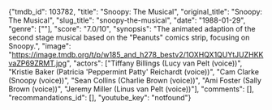 {"tmdb_id": 103782, "title": "Snoopy: The Musical", "original_title": "Snoopy: The Musical", "slug_title": "snoopy-the-musical", "date": "1988-01-29", "genre": [""], "score": "7.0/10", "synopsis": "The animated adaption of the second stage musical based on the \"Peanuts\" comics strip, focusing on Snoopy.", "image": "https://image.tmdb.org/t/p/w185_and_h278_bestv2/1OXHQX1QUYtJUZHKKvaZP69ZRMT.jpg", "actors": ["Tiffany Billings (Lucy van Pelt (voice))", "Kristie Baker (Patricia 'Peppermint Patty' Reichardt (voice))", "Cam Clarke (Snoopy (voice))", "Sean Collins (Charlie Brown (voice))", "Ami Foster (Sally Brown (voice))", "Jeremy Miller (Linus van Pelt (voice))"], "comments": [], "recommandations_id": [], "youtube_key": "notfound"}